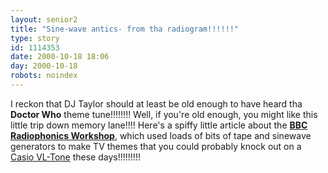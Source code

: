 ```yaml
---
layout: senior2
title: "Sine-wave antics- from tha radiogram!!!!!!"
type: story
id: 1114353
date: 2000-10-18 18:06
day: 2000-10-18
robots: noindex
---
```

I reckon that DJ Taylor should at least be old enough to have heard tha <b>Doctor Who</b> theme tune!!!!!!!! Well, if you're old enough, you might like this little trip down memory lane!!!! Here's a spiffy little article about the <a href="http://www.elidor.freeserve.co.uk/radiophonic.htm"><b>BBC Radiophonics Workshop</b></a>, which used loads of bits of tape and sinewave generators to make TV themes that you could probably knock out on a <a href="http://www.mp3.com/electrix/">Casio VL-Tone</a> these days!!!!!!!!!
